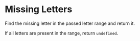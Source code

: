# Missing Letters

Find the missing letter in the passed letter range and return it.

If all letters are present in the range, return `undefined`.
